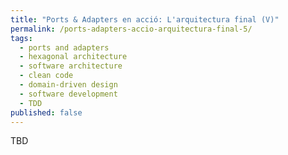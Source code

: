 ```yaml
---
title: "Ports & Adapters en acció: L'arquitectura final (V)"
permalink: /ports-adapters-accio-arquitectura-final-5/
tags: 
  - ports and adapters
  - hexagonal architecture
  - software architecture
  - clean code
  - domain-driven design
  - software development
  - TDD
published: false
---
```


TBD
